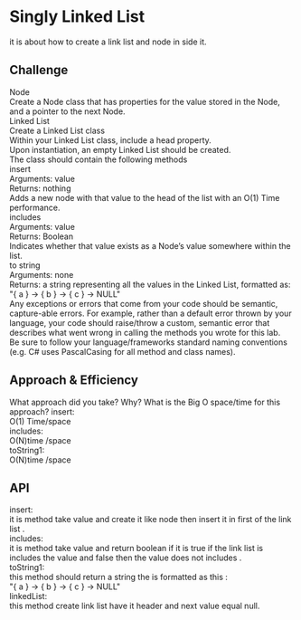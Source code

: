 # Singly Linked List
it is about how to create a link list and node in side it.

## Challenge
Node<br />
Create a Node class that has properties for the value stored in the Node, and a pointer to the next Node.<br />
Linked List<br />
Create a Linked List class<br />
Within your Linked List class, include a head property.<br />
Upon instantiation, an empty Linked List should be created.<br />
The class should contain the following methods<br />
insert<br />
Arguments: value<br />
Returns: nothing<br />
Adds a new node with that value to the head of the list with an O(1) Time performance.<br />
includes<br />
Arguments: value<br />
Returns: Boolean<br />
Indicates whether that value exists as a Node’s value somewhere within the list.<br />
to string<br />
Arguments: none<br />
Returns: a string representing all the values in the Linked List, formatted as:<br />
"{ a } -> { b } -> { c } -> NULL"<br />
Any exceptions or errors that come from your code should be semantic, capture-able errors. For example, rather than a default error thrown by your language, your code should raise/throw a custom, semantic error that describes what went wrong in calling the methods you wrote for this lab.<br />
Be sure to follow your language/frameworks standard naming conventions (e.g. C# uses PascalCasing for all method and class names).<br />

## Approach & Efficiency
What approach did you take? Why?
What is the Big O space/time for this approach?
insert:<br />
O(1) Time/space<br />
includes:<br />
O(N)time /space<br />
toString1:<br />
O(N)time /space<br />
## API
insert:<br />
it is method take value and create it like node then insert it in first of the link list .<br />
includes:<br />
it is method take value and return boolean if it is true if the link list is includes the value and false then the value does not includes .<br />
toString1:<br />
this method should return a string the is  formatted as this :<br />
"{ a } -> { b } -> { c } -> NULL"<br />
linkedList:<br />
this method create link list have it header and next value equal null.